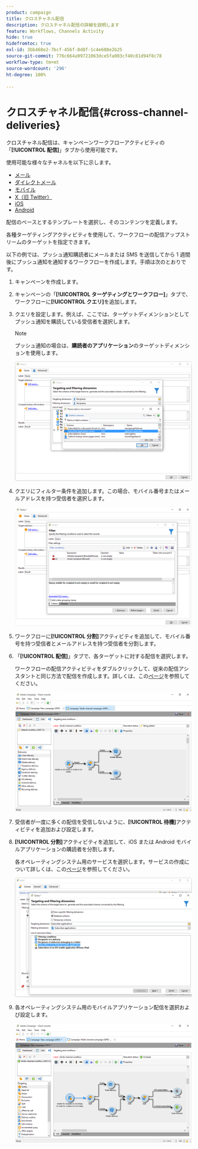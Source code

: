 ```yaml
---
product: campaign
title: クロスチャネル配信
description: クロスチャネル配信の詳細を説明します
feature: Workflows, Channels Activity
hide: true
hidefromtoc: true
exl-id: 3bb468e2-7bcf-456f-8d8f-1c4e608e2b25
source-git-commit: 776c664a99721063dce5fa003cf40c81d94f8c78
workflow-type: tm+mt
source-wordcount: '296'
ht-degree: 100%

---
```


# クロスチャネル配信{#cross-channel-deliveries}



クロスチャネル配信は、キャンペーンワークフローアクティビティの「**[!UICONTROL 配信]**」タブから使用可能です。

使用可能な様々なチャネルを以下に示します。

* [メール](../../delivery/using/about-email-channel.md)
* [ダイレクトメール](../../delivery/using/about-direct-mail-channel.md)
* [モバイル](../../delivery/using/sms-channel.md)
* [X（旧 Twitter）](../../social/using/about-social-marketing.md)
* [iOS](../../delivery/using/create-notifications-ios.md)
* [Android](../../delivery/using/create-notifications-android.md)

配信のベースとするテンプレートを選択し、そのコンテンツを定義します。

各種ターゲティングアクティビティを使用して、ワークフローの配信アップストリームのターゲットを指定できます。

以下の例では、プッシュ通知購読者にメールまたは SMS を送信してから 1 週間後にプッシュ通知を通知するワークフローを作成します。手順は次のとおりです。

1. キャンペーンを作成します。
1. キャンペーンの「**[!UICONTROL ターゲティングとワークフロー]**」タブで、ワークフローに&#x200B;**[!UICONTROL クエリ]**&#x200B;を追加します。
1. クエリを設定します。例えば、ここでは、ターゲットディメンションとしてプッシュ通知を購読している受信者を選択します。

   >[!NOTE]
   >
   >プッシュ通知の場合は、**購読者のアプリケーション**&#x200B;のターゲットディメンションを使用します。

   ![](assets/cross_channel_delivery_1.png)

1. クエリにフィルター条件を追加します。この場合、モバイル番号またはメールアドレスを持つ受信者を選択します。

   ![](assets/cross_channel_delivery_2.png)

1. ワークフローに&#x200B;**[!UICONTROL 分割]**&#x200B;アクティビティを追加して、モバイル番号を持つ受信者とメールアドレスを持つ受信者を分割します。
1. 「**[!UICONTROL 配信]**」タブで、各ターゲットに対する配信を選択します。

   ワークフローの配信アクティビティをダブルクリックして、従来の配信アシスタントと同じ方法で配信を作成します。詳しくは、この[ページ](../../delivery/using/about-email-channel.md)を参照してください。

   ![](assets/cross_channel_delivery_3.png)

1. 受信者が一度に多くの配信を受信しないように、**[!UICONTROL 待機]**&#x200B;アクティビティを追加および設定します。
1. **[!UICONTROL 分割]**&#x200B;アクティビティを追加して、iOS または Android モバイルアプリケーションの購読者を分割します。

   各オペレーティングシステム用のサービスを選択します。サービスの作成について詳しくは、この[ページ](../../delivery/using/configuring-the-mobile-application.md)を参照してください。

   ![](assets/cross_channel_delivery_4.png)

1. 各オペレーティングシステム用のモバイルアプリケーション配信を選択および設定します。

   ![](assets/cross_channel_delivery_5.png)
